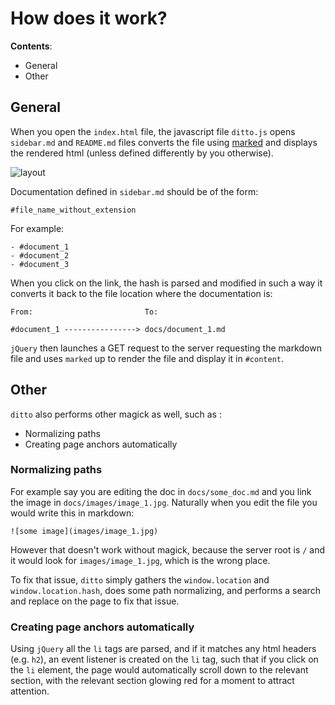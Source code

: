 # How does it work?

**Contents**:

- General
- Other

## General
When you open the `index.html` file, the javascript file `ditto.js` opens
`sidebar.md` and `README.md` files converts the file using
[marked][marked_github] and displays the rendered html (unless defined
differently by you otherwise).

![layout](images/layout.png)

Documentation defined in `sidebar.md` should be of the form:

    #file_name_without_extension


For example:

    - #document_1
    - #document_2
    - #document_3

When you click on the link, the hash is parsed and modified in such a way it
converts it back to the file location where the documentation is:


    From:                         To:

    #document_1 ----------------> docs/document_1.md


`jQuery` then launches a GET request to the server requesting the markdown file
and uses `marked` up to render the file and display it in `#content`.


## Other
`ditto` also performs other magick as well, such as :

- Normalizing paths
- Creating page anchors automatically


### Normalizing paths
For example say you are editing the doc in `docs/some_doc.md` and you link the
image in `docs/images/image_1.jpg`. Naturally when you edit the file you would
write this in markdown:


    ![some image](images/image_1.jpg)


However that doesn't work without magick, because the server root is `/` and it would look for
`images/image_1.jpg`, which is the wrong place.

To fix that issue, `ditto` simply gathers the `window.location` and
`window.location.hash`, does some path normalizing, and performs a search and
replace on the page to fix that issue.


### Creating page anchors automatically
Using `jQuery` all the `li` tags are parsed, and if it matches any html headers
(e.g. `h2`), an event listener is created on the `li` tag, such that if you
click on the `li` element, the page would automatically scroll down to the
relevant section, with the relevant section glowing red for a moment to attract
attention.


[marked_github]: https://github.com/chjj/marked
